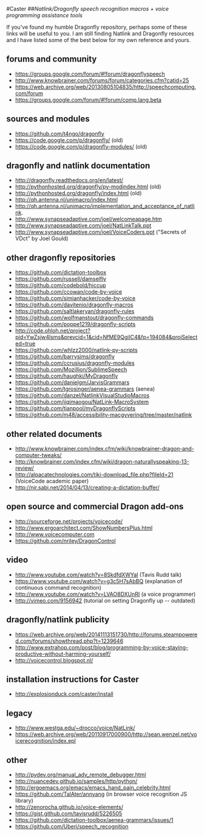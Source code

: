 #Caster
##_Natlink/Dragonfly speech recognition macros + voice programming assistance tools_

If you've found my humble Dragonfly repository, perhaps some of these links will be useful to you. I am still finding Natlink and Dragonfly resources and I have listed some of the best below for my own reference and yours.

forums and community
--
 - https://groups.google.com/forum/#!forum/dragonflyspeech
 - http://www.knowbrainer.com/forums/forum/categories.cfm?catid=25
 - https://web.archive.org/web/20130805104835/http://speechcomputing.com/forum
 - https://groups.google.com/forum/#!forum/comp.lang.beta

sources and modules
--
 - https://github.com/t4ngo/dragonfly
 - https://code.google.com/p/dragonfly/ (old)
 - https://code.google.com/p/dragonfly-modules/ (old)

dragonfly and natlink documentation
--
 - http://dragonfly.readthedocs.org/en/latest/
 - http://pythonhosted.org/dragonfly/py-modindex.html (old)
 - http://pythonhosted.org/dragonfly/index.html (old)
 - http://qh.antenna.nl/unimacro/index.html
 - http://qh.antenna.nl/unimacro/implementation_and_acceptance_of_natlink.
 - http://www.synapseadaptive.com/joel/welcomeapage.htm
 - http://www.synapseadaptive.com/joel/NatLinkTalk.ppt
 - http://www.synapseadaptive.com/joel/VoiceCoders.ppt ("Secrets of VDct" by Joel Gould)

other dragonfly repositories
--
 - https://github.com/dictation-toolbox
 - https://github.com/russell/damselfly
 - https://github.com/codebold/hiccup
 - https://github.com/ccowan/code-by-voice
 - https://github.com/simianhacker/code-by-voice
 - https://github.com/davitenio/dragonfly-macros
 - https://github.com/saltlakeryan/dragonfly-rules
 - https://github.com/wolfmanstout/dragonfly-commands
 - https://github.com/poppe1219/dragonfly-scripts
 - http://code.ohloh.net/project?pid=YwZsjw4lsms&prevcid=1&cid=NfME9QgiIC4&fp=194084&projSelected=true
 - https://github.com/whIzz2000/natlink-py-scripts
 - https://github.com/barrysims/dragonfly
 - https://github.com/ccrusius/dragonfly-modules
 - https://github.com/Mozillion/SublimeSpeech
 - https://github.com/haughki/MyDragonfly
 - https://github.com/danielgm/JarvisGrammars
 - https://github.com/tgrosinger/aenea-grammars (aenea)
 - https://github.com/danzel/NatlinkVisualStudioMacros
 - https://github.com/jiqimaogou/NatLink-MacroSystem
 - https://github.com/tjanpool/myDragonflyScripts
 - https://github.com/m48/accessibility-macgyvering/tree/master/natlink

other related documents
--
- http://www.knowbrainer.com/index.cfm/wiki/knowbrainer-dragon-and-computer-tweaks/
- http://knowbrainer.com/index.cfm/wiki/dragon-naturallyspeaking-13-review/
- http://alpacatechnologies.com/tiki-download_file.php?fileId=21 (VoiceCode academic paper)
- http://njr.sabi.net/2014/04/13/creating-a-dictation-buffer/

open source and commercial Dragon add-ons
--
 - http://sourceforge.net/projects/voicecode/
 - http://www.ergoarchitect.com/ShowNumbersPlus.html
 - http://www.voicecomputer.com
 - https://github.com/nriley/DragonControl

video
--
- http://www.youtube.com/watch?v=8SkdfdXWYaI (Tavis Rudd talk)
- https://www.youtube.com/watch?v=g3c5H7sAbBQ (explanation of continuous command recognition)
- http://www.youtube.com/watch?v=LVAO8DXUnRI (a voice programmer)
- http://vimeo.com/9156942 (tutorial on setting Dragonfly up -- outdated)

dragonfly/natlink publicity
--
- https://web.archive.org/web/20141113151730/http://forums.steampowered.com/forums/showthread.php?t=1239646
- http://www.extrahop.com/post/blog/programming-by-voice-staying-productive-without-harming-yourself/
- http://voicecontrol.blogspot.nl/

installation instructions for Caster
--
 - http://explosionduck.com/caster/install

legacy
--
- http://www.westga.edu/~drocco/voice/NatLink/
- https://web.archive.org/web/20110917000900/http://sean.wenzel.net/voicerecognition/index.epl

other
--
 - http://pydev.org/manual_adv_remote_debugger.html
 - http://nuancedev.github.io/samples/http/python/
 - http://ergoemacs.org/emacs/emacs_hand_pain_celebrity.html
 - https://github.com/TalAter/annyang (in browser voice recognition JS library)
 - http://zenorocha.github.io/voice-elements/
 - https://gist.github.com/tavisrudd/5226505
 - https://github.com/dictation-toolbox/aenea-grammars/issues/1
 - https://github.com/Uberi/speech_recognition
